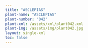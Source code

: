 ```yaml
---
title: "ASCLEPIAS"
plant-name: "ASCLEPIAS"
plant-number: "042"
plant-xml: /assets/xml/plant042.xml
plant-img: /assets/img/plant042.jpg
layout: single-xml
toc: false
---
```

